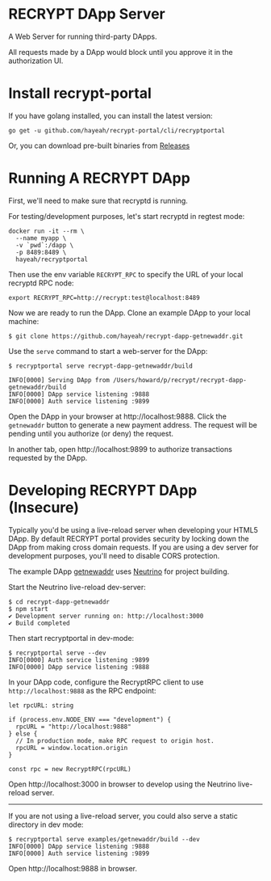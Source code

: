 # RECRYPT DApp Server

A Web Server for running third-party DApps.

All requests made by a DApp would block until you approve it in the authorization UI.

# Install recrypt-portal

If you have golang installed, you can install the latest version:

```
go get -u github.com/hayeah/recrypt-portal/cli/recryptportal
```

Or, you can download pre-built binaries from [Releases](https://github.com/hayeah/recrypt-portal/releases)

# Running A RECRYPT DApp

First, we'll need to make sure that recryptd is running.

For testing/development purposes, let's start recryptd in regtest mode:

```
docker run -it --rm \
  --name myapp \
  -v `pwd`:/dapp \
  -p 8489:8489 \
  hayeah/recryptportal
```

Then use the env variable `RECRYPT_RPC` to specify the URL of your local recryptd RPC node:

```
export RECRYPT_RPC=http://recrypt:test@localhost:8489
```

Now we are ready to run the DApp. Clone an example DApp to your local machine:

```
$ git clone https://github.com/hayeah/recrypt-dapp-getnewaddr.git
```

Use the `serve` command to start a web-server for the DApp:

```
$ recryptportal serve recrypt-dapp-getnewaddr/build

INFO[0000] Serving DApp from /Users/howard/p/recrypt/recrypt-dapp-getnewaddr/build
INFO[0000] DApp service listening :9888
INFO[0000] Auth service listening :9899
```

Open the DApp in your browser at http://localhost:9888. Click the `getnewaddr` button to generate a new payment address. The request will be pending until you authorize (or deny) the request.

In another tab, open http://localhost:9899 to authorize transactions requested by the DApp.

# Developing RECRYPT DApp (Insecure)

Typically you'd be using a live-reload server when developing your HTML5 DApp. By default RECRYPT portal provides security by locking down the DApp from making cross domain requests. If you are using a dev server for development purposes, you'll need to disable CORS protection.

The example DApp [getnewaddr](recrypt-dapp-getnewaddr) uses [Neutrino](https://neutrino.js.org/) for project building.

Start the Neutrino live-reload dev-server:

```
$ cd recrypt-dapp-getnewaddr
$ npm start
✔ Development server running on: http://localhost:3000
✔ Build completed
```

Then start recryptportal in dev-mode:

```
$ recryptportal serve --dev
INFO[0000] Auth service listening :9899
INFO[0000] DApp service listening :9888
```

In your DApp code, configure the RecryptRPC client to use `http://localhost:9888` as the RPC endpoint:

```
let rpcURL: string

if (process.env.NODE_ENV === "development") {
  rpcURL = "http://localhost:9888"
} else {
  // In production mode, make RPC request to origin host.
  rpcURL = window.location.origin
}

const rpc = new RecryptRPC(rpcURL)
```

Open http://localhost:3000 in browser to develop using the Neutrino live-reload server.

* * *

If you are not using a live-reload server, you could also serve a static directory in dev mode:

```
$ recryptportal serve examples/getnewaddr/build --dev
INFO[0000] DApp service listening :9888
INFO[0000] Auth service listening :9899
```

Open http://localhost:9888 in browser.